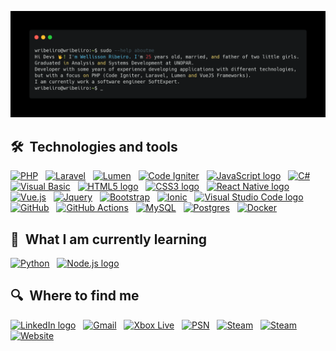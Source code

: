 ![terminal](https://github.com/wribeiiro/wribeiiro/blob/master/terminal.png)

## 🛠  Technologies and tools

<a name="learning-now"></a>

[<img alt="PHP" src="https://img.shields.io/badge/PHP-%23777BB4.svg?logo=php&logoColor=white" height="25"/>][tech_tools_anchor]
&nbsp;
[<img alt="Laravel" src="https://img.shields.io/badge/Laravel-%23FF2D20.svg?&logo=laravel&logoColor=white" height="25"/>][tech_tools_anchor]
&nbsp;
[<img alt="Lumen" src="https://img.shields.io/badge/Lumen-%23FF2D20.svg?&logo=laravel&logoColor=white" height="25"/>][tech_tools_anchor]
&nbsp;
[<img alt="Code Igniter" src="https://img.shields.io/badge/Code Igniter-EF4223?logo=codeigniter&logoColor=white" height="25"/>][tech_tools_anchor]
&nbsp;
[<img src="https://img.shields.io/badge/JavaScript-282C34?logo=Javascript&logoColor=F7DF1E" alt="JavaScript logo" title="JavaScript" height="25" />][tech_tools_anchor]
&nbsp;
[<img src="https://img.shields.io/badge/C%23-239120?logo=c-sharp&logoColor=white" alt="C#" title="C#" height="25" />][tech_tools_anchor]
&nbsp;
[<img src="https://img.shields.io/badge/Visual Basic-5C2D91?logo=visual%20studio&logoColor=white" alt="Visual Basic" title="Visual Basic" height="25" />][tech_tools_anchor]
&nbsp;
[<img src="https://img.shields.io/badge/HTML5-282C34?logo=html5&logoColor=E34F26" alt="HTML5 logo" title="HTML5" height="25" />][tech_tools_anchor]
&nbsp;
[<img src="https://img.shields.io/badge/CSS3-282C34?logo=css3&logoColor=1572B6" alt="CSS3 logo" title="CSS3" height="25" />][tech_tools_anchor]
&nbsp;
[<img src="https://img.shields.io/badge/React-282C34?logo=react&logoColor=61DAFB" alt="React Native logo" title="React Native" height="25" />][tech_tools_anchor]
&nbsp;
[<img alt="Vue.js" src="https://img.shields.io/badge/Vue.js-35495E?logo=vue.js&logoColor=4FC08D" height="25" />][tech_tools_anchor]
&nbsp;
[<img alt="Jquery" src="https://img.shields.io/badge/jQuery-0769AD?logo=jquery&logoColor=white" height="25"/>][tech_tools_anchor]
&nbsp;
[<img alt="Bootstrap" src="https://img.shields.io/badge/Bootstrap-%23563D7C.svg?logo=bootstrap&logoColor=white" height="25"/>][tech_tools_anchor]
&nbsp;
[<img alt="Ionic" src="https://img.shields.io/badge/Ionic-3880FF?logo=ionic&logoColor=white" height="25"/>][tech_tools_anchor]
&nbsp;
[<img src="https://img.shields.io/badge/VS%20Code-282C34?logo=visual-studio-code&logoColor=007ACC" alt="Visual Studio Code logo" title="Visual Studio Code" height="25" />][tech_tools_anchor]
&nbsp;
[<img alt="GitHub" src="https://img.shields.io/badge/Github-%23121011.svg?logo=github&logoColor=white" height="25"/>][tech_tools_anchor]
&nbsp;
[<img alt="GitHub Actions" src="https://img.shields.io/badge/Github Actions-%232671E5.svg?logo=githubactions&logoColor=white" height="25"/>][tech_tools_anchor]
&nbsp;
[<img alt="MySQL" src="https://img.shields.io/badge/MySQL-00000F?logo=mysql&logoColor=white" height="25"/>][tech_tools_anchor]
&nbsp;
[<img alt="Postgres" src ="https://img.shields.io/badge/Postgres-%23316192.svg?logo=postgresql&logoColor=white" height="25"/>][tech_tools_anchor]
&nbsp;
[<img alt="Docker" src="https://img.shields.io/badge/Docker-%230db7ed.svg?logo=docker&logoColor=white" height="25"/>][tech_tools_anchor]
&nbsp;

<a name="learning-next"></a>

## 📖  What I am currently learning

[<img alt="Python" src="https://img.shields.io/badge/Python-%2314354C.svg?&logo=python&logoColor=white" height="25"/>][tech_tools_anchor]
&nbsp;
[<img src="https://img.shields.io/badge/Node.js-282C34?logo=node.js&logoColor=339933" alt="Node.js logo" title="Node.js" height="25" />][tech_tools_anchor]
&nbsp;


## 🔍  Where to find me

[<img src="https://img.shields.io/badge/LinkedIn-282C34?logo=linkedin&logoColor=0077B5" alt="LinkedIn logo" title="LinkedIn" height="25" />](https://www.linkedin.com/in/wellisson-ribeiro)
&nbsp;
[<img src="https://img.shields.io/badge/Gmail-D14836?logo=gmail&logoColor=white" alt="Gmail" title="Gmail" height="25" />](mailto:welleh10@gmail.com)
&nbsp;
[<img src="https://img.shields.io/badge/Xbox-107C10?logo=xbox&logoColor=white" alt="Xbox Live" title="Xbox Live" height="25" />](Wbrucewayne)
&nbsp;
[<img src="https://img.shields.io/badge/PlayStation-003791?logo=Playstation&logoColor=white" alt="PSN" title="PSN" height="25" />](https://psnprofiles.com/wriibeiro)
&nbsp;
[<img src="https://img.shields.io/badge/Steam-000000?logo=steam&logoColor=white" alt="Steam" title="Steam" height="25" />](https://steamcommunity.com/id/bruuuuuce/)
&nbsp;
[<img src="https://img.shields.io/badge/Counter_Strike-000000?logo=counter-strike&logoColor=white" alt="Steam" title="Steam" height="25" />](https://csgo-stats.com/player/bruuuuuce)
&nbsp;
[<img src="https://img.shields.io/badge/Personal Website-21759B?logo=wordpress&logoColor=white" alt="Website" title="Website" height="25" />](https://www.wribeiiro.com/)


[tech_tools_anchor]: #bonjour--
[learning_now_anchor]: #learning-now
[learning_next_anchor]: #learning-next
